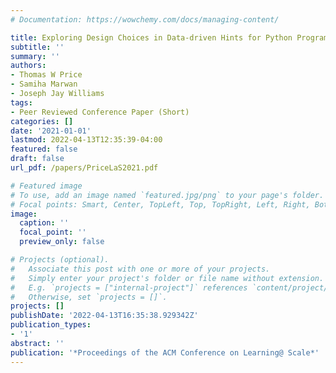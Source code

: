 ```yaml
---
# Documentation: https://wowchemy.com/docs/managing-content/

title: Exploring Design Choices in Data-driven Hints for Python Programming Homework
subtitle: ''
summary: ''
authors:
- Thomas W Price
- Samiha Marwan
- Joseph Jay Williams
tags:
- Peer Reviewed Conference Paper (Short)
categories: []
date: '2021-01-01'
lastmod: 2022-04-13T12:35:39-04:00
featured: false
draft: false
url_pdf: /papers/PriceLaS2021.pdf

# Featured image
# To use, add an image named `featured.jpg/png` to your page's folder.
# Focal points: Smart, Center, TopLeft, Top, TopRight, Left, Right, BottomLeft, Bottom, BottomRight.
image:
  caption: ''
  focal_point: ''
  preview_only: false

# Projects (optional).
#   Associate this post with one or more of your projects.
#   Simply enter your project's folder or file name without extension.
#   E.g. `projects = ["internal-project"]` references `content/project/deep-learning/index.md`.
#   Otherwise, set `projects = []`.
projects: []
publishDate: '2022-04-13T16:35:38.929342Z'
publication_types:
- '1'
abstract: ''
publication: '*Proceedings of the ACM Conference on Learning@ Scale*'
---
```

